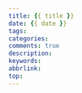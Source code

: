 ```yaml
---
title: {{ title }}
date: {{ date }}
tags:
categories: 
comments: true
description: 
keywords: 
abbrlink: 
top: 
---
```

